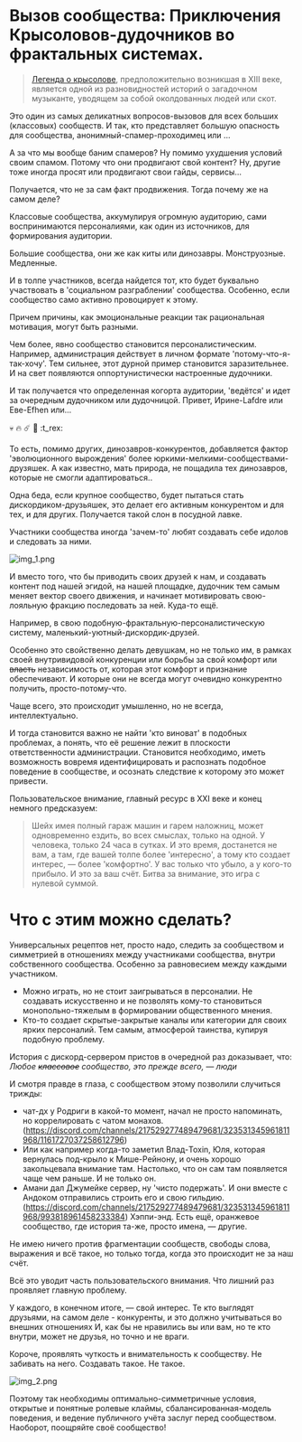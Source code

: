 # Вызов сообщества: Приключения Крысоловов-дудочников во фрактальных системах.

> [Легенда о крысолове](https://ru.wikipedia.org/wiki/Гамельнский_крысолов), предположительно возникшая в XIII веке, является одной из разновидностей историй о загадочном музыканте, уводящем за собой околдованных людей или скот.

Это один из самых деликатных вопросов-вызовов для всех больших (классовых) сообществ.
И так, кто представляет большую опасность для сообщества, анонимный-спамер-проходимец или ...

А за что мы вообще баним спамеров? Ну помимо ухудшения условий своим спамом.
Потому что они продвигают свой контент? 
Ну, другие тоже иногда просят или продвигают свои гайды, сервисы...

Получается, что не за сам факт продвижения. Тогда почему же на самом деле?

Классовые сообщества, аккумулируя огромную аудиторию, сами воспринимаются персоналиями, как один из источников, для формирования аудитории. 

Большие сообщества, они же как киты или динозавры. Монструозные. Медленные. 

И в толпе участников, всегда найдется тот, кто будет буквально участвовать в 'социальном разграблении' сообщества. Особенно, если сообщество само активно провоцирует к этому. 

Причем причины, как эмоциональные реакции так рациональная мотивация, могут быть разными.

Чем более, явно сообщество становится персоналистическим. Например, администрация действует в личном формате 'потому-что-я-так-хочу'. Тем сильнее, этот дурной пример становится заразительнее. И на свет появляются оппортунистически настроенные дудочники.

И так получается что определенная когорта аудитории, 'ведётся' и идет за очередным дудочником или дудочницой. Привет, Ирине-Lafdre или Еве-Efhen или...

:skull: :fire: :comet: :sauropod: :t_rex:

То есть, помимо других, динозавров-конкурентов, добавляется фактор 'эволюционного вырождения' более юркими-мелкими-сообществами-друзяшек. А как известно, мать природа, не пощадила тех динозавров, которые не смогли адаптироваться..

Одна беда, если крупное сообщество, будет пытаться стать дискордиком-друзьяшек, это делает его активным конкурентом и для тех, и для других. Получается такой слон в посудной лавке.

Участники сообщества иногда 'зачем-то' любят создавать себе идолов и следовать за ними.

![img_1.png](../images/img_1.png)

И вместо того, что бы приводить своих друзей к нам, и создавать контент под нашей эгидой, на нашей площадке, дудочник тем самым меняет вектор своего движения, и начинает мотивировать свою-лояльную фракцию последовать за ней. Куда-то ещё.

Например, в свою подобную-фрактальную-персоналистическую систему, маленький-уютный-дискордик-друзей.

Особенно это свойственно делать девушкам, но не только им, в рамках своей внутривидовой конкуренции или борьбы за свой комфорт или ~~власть~~ независимость от, которая этот комфорт и признание обеспечивают. И которые они не всегда могут очевидно конкурентно получить, просто-потому-что. 

Чаще всего, это происходит умышленно, но не всегда, интеллектуально.

И тогда становится важно не найти 'кто виноват' в подобных проблемах, а понять, что её решение лежит в плоскости ответственности администрации. Становится необходимо, иметь возможность вовремя идентифицировать и распознать подобное поведение в сообществе, и осознать следствие к которому это может привести.

Пользовательское внимание, главный ресурс в XXI веке и конец немного предсказуем:

> Шейх имея полный гараж машин и гарем наложниц, может одновременно ездить, во всех смыслах, только на одной. У человека, только 24 часа в сутках. И это время, достанется не вам, а там, где вашей толпе более 'интересно', а тому кто создает интерес, — более 'комфортно'. У вас только что убыло, а у кого-то прибыло. И это за ваш счёт. Битва за внимание, это игра с нулевой суммой.

# Что с этим можно сделать?

Универсальных рецептов нет, просто надо, следить за сообществом и симметрией в отношениях между участниками сообщества, внутри собственного сообщества. Особенно за равновесием между каждыми участником.
- Можно играть, но не стоит заигрываться в персоналии. Не создавать искусственно и не позволять кому-то становиться монопольно-тяжелым в формировании общественного мнения.
- Кто-то создает скрытые-закрытые каналы или категории для своих ярких персоналий. Тем самым, атмосферой таинства, купируя подобную проблему.

История с дискорд-сервером пристов в очередной раз доказывает, что: *Любое ~~классовое~~ сообщество, это прежде всего, — *люди**

И смотря правде в глаза, с сообществом этому позволили случиться трижды:
- чат-дх у Родриги в какой-то момент, начал не просто напоминать, но коррелировать с чатом монахов. (https://discord.com/channels/217529277489479681/323531345961811968/1161727037258612796)
- Или как например когда-то заметил Влад-Toxin, Юля, которая вернулась под-крыло к Мише-Рейнону, и очень хорошо закольцевала внимание там. Настолько, что он сам там появляется чаще чем раньше. И не только он.
- Амани дал Джумейке сервер, ну 'чисто подержать'. И они вместе с Андоком отправились строить его и свою гильдию.(https://discord.com/channels/217529277489479681/323531345961811968/993818961458233384)  Хэппи-энд. Есть ещё, оранжевое сообщество, где история та-же, просто имена, — другие.

Не имею ничего против фрагментации сообществ, свободы слова, выражения и всё такое, но только тогда, когда это происходит не за наш счёт.

Всё это уводит часть пользовательского внимания. Что лишний раз проявляет главную проблему.

У каждого, в конечном итоге, — свой интерес. 
Те кто выглядят друзьями, на самом деле - конкуренты, и это должно учитываться во внешних отношениях
И, как бы не нравились вы или вам, но те кто внутри, может не друзья, но точно и не враги.

Короче, проявлять чуткость и внимательность к сообществу. Не забивать на него. Создавать такое. Не такое.

![img_2.png](../images/img_2.png)

Поэтому так необходимы оптимально-симметричные условия, открытые и понятные ролевые клаймы, сбалансированная-модель поведения, и ведение публичного учёта заслуг перед сообществом. Наоборот, поощряйте своё сообщество!





